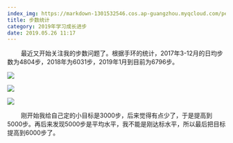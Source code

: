 ```yaml
---
index_img: https://markdown-1301532546.cos.ap-guangzhou.myqcloud.com/peipei_blog/20210921145606.jpeg
title: 步数统计
category: 2019年学习成长进步
date: 2019.05.26 11:17
---
```


        最近又开始关注我的步数问题了。根据手环的统计，2017年3-12月的日均步数为4804步，2018年为6031步，2019年1月到目前为6796步。

![](https://markdown-1301532546.cos.ap-guangzhou.myqcloud.com/peipei_blog/20210921145606.jpeg)  



![](https://markdown-1301532546.cos.ap-guangzhou.myqcloud.com/peipei_blog/20210921145620.jpeg)  



![](https://markdown-1301532546.cos.ap-guangzhou.myqcloud.com/peipei_blog/20210921145608.jpeg)  



        刚开始我给自己定的小目标是3000步，后来觉得有点少了，于是提高到5000步。再后来发现5000步是平均水平，我不能是刚达标水平，所以最后把目标提高到6000步了。